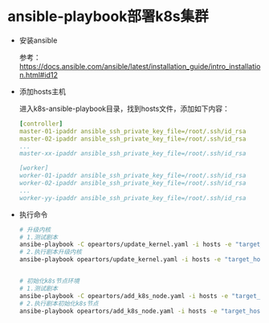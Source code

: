 # ansible-playbook部署k8s集群

* 安装ansible

    参考：https://docs.ansible.com/ansible/latest/installation_guide/intro_installation.html#id12

* 添加hosts主机

    进入k8s-ansible-playbook目录，找到hosts文件，添加如下内容：
    ```yaml
    [controller]
    master-01-ipaddr ansible_ssh_private_key_file=/root/.ssh/id_rsa
    master-02-ipaddr ansible_ssh_private_key_file=/root/.ssh/id_rsa
    ...
    master-xx-ipaddr ansible_ssh_private_key_file=/root/.ssh/id_rsa

    [worker]
    worker-01-ipaddr ansible_ssh_private_key_file=/root/.ssh/id_rsa
    worker-02-ipaddr ansible_ssh_private_key_file=/root/.ssh/id_rsa
    ...
    worker-yy-ipaddr ansible_ssh_private_key_file=/root/.ssh/id_rsa
    ```
* 执行命令
    ```bash
    # 升级内核
    # 1.测试剧本
    ansibe-playbook -C opeartors/update_kernel.yaml -i hosts -e "target_hosts='cotroller,worker'"
    # 2.执行剧本升级内核
    ansibe-playbook opeartors/update_kernel.yaml -i hosts -e "target_hosts='cotroller,worker'"
    
    
    # 初始化k8s节点环境
    # 1.测试剧本
    ansibe-playbook -C opeartors/add_k8s_node.yaml -i hosts -e "target_hosts='cotroller,worker'"
    # 2.执行剧本初始化k8s节点
    ansibe-playbook opeartors/add_k8s_node.yaml -i hosts -e "target_hosts='cotroller,worker'"
    ```